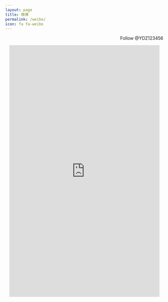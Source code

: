 ```yaml
---
layout: page
title: 微博
permalink: /weibo/
icon: fa fa-weibo
---
```

<html xmlns:wb="https://open.weibo.com/wb">
<script src="https://tjs.sjs.sinajs.cn/open/api/js/wb.js" type="text/javascript" charset="utf-8"></script>

<p align="right">
<wb:follow-button uid="5367293800" type="red_1" width="67" height="24" >Follow @YDZ123456</wb:follow-button>
</p>

<center>
<iframe width="95%" height="800" class="share_self"  frameborder="0" scrolling="no" src="https://widget.weibo.com/weiboshow/index.php?language=&width=0&height=800&fansRow=2&ptype=1&speed=0&skin=9&isTitle=0&noborder=1&isWeibo=1&isFans=0&uid=5367293800&verifier=54d69218&dpc=1"></iframe></center>
